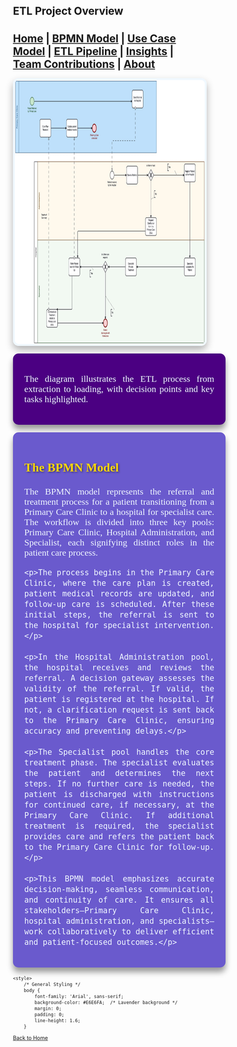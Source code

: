 # ETL Project Overview




[Home](index.md) | [BPMN Model](bpmn.md) | [Use Case Model](use_case.md) | [ETL Pipeline](etl_pipeline.md) | [Insights](insights.md) | [Team Contributions](team.md) | [About](about.md)
=======



<img alt="img.png" height="700" src="img.png" width="1100" style="border: 5px solid #F0F8FF; border-radius: 15px; box-shadow: 0 10px 20px rgba(0, 0, 0, 0.3); margin: 20px auto; display: block;">

<div class="hover-box" style="background: #4B0082; color: #F0F8FF; border-radius: 15px; padding: 30px; margin: 20px auto; width: 100%; max-width: 1100px; box-shadow: 0 12px 16px rgba(0, 0, 0, 0.4); text-align: justify; font-family: 'Georgia', serif; font-size: 1.5rem; transition: transform 0.3s ease, box-shadow 0.3s ease;">
    <p>The diagram illustrates the ETL process from extraction to loading, with decision points and key tasks highlighted.</p>
</div>

<div class="hover-box" style="background: #6A5ACD; color: #F0F8FF; padding: 30px; border-radius: 15px; margin: 20px auto; width: 100%; max-width: 1100px; box-shadow: 0 12px 16px rgba(0, 0, 0, 0.4); text-align: justify; font-family: 'Georgia', serif; font-size: 1.5rem; transition: transform 0.3s ease, box-shadow 0.3s ease;">
    <h3 style="color: #FFD700; text-shadow: 2px 2px 5px rgba(0, 0, 0, 0.5); font-size: 2rem;">The BPMN Model</h3>
    <p>The BPMN model represents the referral and treatment process for a patient transitioning from a Primary Care Clinic to a hospital for specialist care. The workflow is divided into three key pools: Primary Care Clinic, Hospital Administration, and Specialist, each signifying distinct roles in the patient care process.</p>

    <p>The process begins in the Primary Care Clinic, where the care plan is created, patient medical records are updated, and follow-up care is scheduled. After these initial steps, the referral is sent to the hospital for specialist intervention.</p>

    <p>In the Hospital Administration pool, the hospital receives and reviews the referral. A decision gateway assesses the validity of the referral. If valid, the patient is registered at the hospital. If not, a clarification request is sent back to the Primary Care Clinic, ensuring accuracy and preventing delays.</p>

    <p>The Specialist pool handles the core treatment phase. The specialist evaluates the patient and determines the next steps. If no further care is needed, the patient is discharged with instructions for continued care, if necessary, at the Primary Care Clinic. If additional treatment is required, the specialist provides care and refers the patient back to the Primary Care Clinic for follow-up.</p>

    <p>This BPMN model emphasizes accurate decision-making, seamless communication, and continuity of care. It ensures all stakeholders—Primary Care Clinic, hospital administration, and specialists—work collaboratively to deliver efficient and patient-focused outcomes.</p>
</div>

<style>
    /* Hover Effect for 3D Pop-Up */
    .hover-box:hover {
        transform: translateY(-10px); /* Pop-Up Effect */
        box-shadow: 0 15px 25px rgba(0, 0, 0, 0.5); /* Enhanced Shadow on Hover */
    }
</style>



<html lang="en">
<head>
    <meta charset="UTF-8">
    <meta name="viewport" content="width=device-width, initial-scale=1.0">
    <title>ETL Project Overview</title>

    <style>
        /* General Styling */
        body {
            font-family: 'Arial', sans-serif;
            background-color: #E6E6FA;  /* Lavender background */
            margin: 0;
            padding: 0;
            line-height: 1.6;
        }
</head>
<body>

[Back to Home](index.md)

